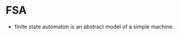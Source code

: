 <!-- TITLE: Finite State Automata And Regular Expressions -->
<!-- SUBTITLE: A quick summary of Finite State Automata And Regular Expressions -->

# FSA
* finite state automaton is an abstract model of a simple machine.

